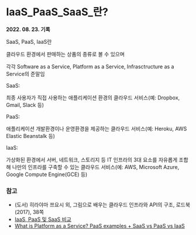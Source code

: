 # IaaS_PaaS_SaaS_란?

**2022. 08. 23. 기록**

SaaS, PaaS, IaaS란

클라우드 환경에서 판매하는 상품의 종류로 볼 수 있으며

각각 Software as a Service, Platform as a Service, Infrasctructure as a Service의 준말임

SaaS:

최종 사용자가 직접 사용하는 애플리케이션 환경의 클라우드 서비스(예: Dropbox, Gmail, Slack 등)


PaaS:

애플리케이션 개발환경이나 운영환경을 제공하는 클라우드 서비스(예: Heroku, AWS Elastic Beanstalk 등)

IaaS:

가상화된 환경에서 서버, 네트워크, 스토리지 등 IT 인프라의 3대 요소를 자유롭게 조합해 나만의 인프라를 구축할 수 있는 클라우드 서비스(예: AWS, Microsoft Azure, Google Compute Engine(GCE) 등)

### 참고
* (도서) 히라야마 쯔요시 외, 그림으로 배우는 클라우드 인프라와 API의 구조, 로드북(2017), 38쪽
* [IaaS, PaaS 및 SaaS 비교](https://www.redhat.com/ko/topics/cloud-computing/iaas-vs-paas-vs-saas)
* [What is Platform as a Service? PaaS examples + SaaS vs PaaS vs IaaS](https://www.zendesk.kr/blog/what-is-paas/)
